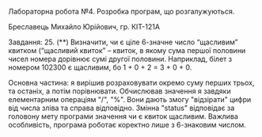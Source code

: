 Лабораторна робота №4. Розробка програм, що розгалужуються.

Бреславець Михайло Юрійович, гр. КІТ-121А

Завдання: 25. (**) Визначити, чи є ціле 6-значне число “щасливим” квитком (“щасливий квиток” – квиток, в якому сума першої половини чисел номера дорівнює сумі другої половини. Наприклад, білет з номером 102300 є щасливим, бо 1 + 0 + 2 = 3 + 0 + 0.

Основна частина: я вирішив розраховувати окремо суму перших трьох, та останіх, а потім порівнювати.
Обчислював значення я завдяки елементарним операціям "/", "%". Вони дають змогу "відзірати" цифри від числа зліва та справа відповідно.
Змінна "status" відповідає за головону мету програми значення чи є квиток щасливим. Важлива особливість, програма роботає коректно лише з 6-знаковим числом.
